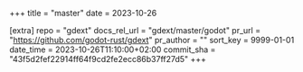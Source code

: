 +++
title = "master"
date = 2023-10-26

[extra]
repo = "gdext"
docs_rel_url = "gdext/master/godot"
pr_url = "https://github.com/godot-rust/gdext"
pr_author = ""
sort_key = 9999-01-01
date_time = 2023-10-26T11:10:00+02:00
commit_sha = "43f5d2fef22914ff64f9cd2fe2ecc86b37ff27d5"
+++


